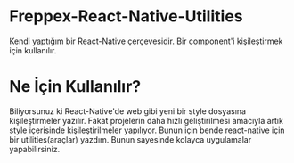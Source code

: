 # Freppex-React-Native-Utilities
Kendi yaptığım bir React-Native çerçevesidir. Bir component'i kişileştirmek için kullanılır.

# Ne İçin Kullanılır?
Biliyorsunuz ki React-Native'de web gibi yeni bir style dosyasına kişileştirmeler yazılır. Fakat projelerin daha hızlı geliştirilmesi amacıyla artık style içerisinde kişileştirilmeler yapılıyor. Bunun için bende react-native için bir utilities(araçlar) yazdım. Bunun sayesinde kolayca uygulamalar yapabilirsiniz.
